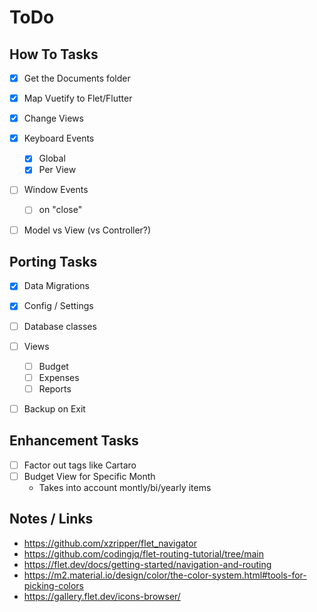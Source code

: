 # ToDo

## How To Tasks
* [x] Get the Documents folder
* [x] Map Vuetify to Flet/Flutter
* [x] Change Views
* [x] Keyboard Events
  * [x] Global
  * [x] Per View
* [ ] Window Events
  * [ ] on "close"
* [ ] Model vs View (vs Controller?)


## Porting Tasks
* [x] Data Migrations
* [x] Config / Settings
* [ ] Database classes
* [ ] Views
  * [ ] Budget
  * [ ] Expenses
  * [ ] Reports
* [ ] Backup on Exit


## Enhancement Tasks
* [ ] Factor out tags like Cartaro
* [ ] Budget View for Specific Month
  - Takes into account montly/bi/yearly items


## Notes / Links
* https://github.com/xzripper/flet_navigator
* https://github.com/codingjq/flet-routing-tutorial/tree/main
* https://flet.dev/docs/getting-started/navigation-and-routing
* https://m2.material.io/design/color/the-color-system.html#tools-for-picking-colors
* https://gallery.flet.dev/icons-browser/
